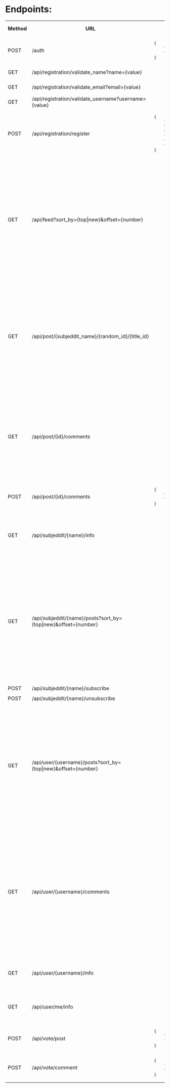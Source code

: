 # Endpoints:

<table>
<tr>
	<th>Method</th>
	<th>URL</th>
	<th>Request</th>
	<th>Response</th>
	<th>Token required</th>
</tr>

<tr>
	<td>POST</td>
	<td>/auth</td>
	<td><pre>{
	"username": string,
	"password": string
}</pre></td>	
	<td><pre>{
	"token": string
}</pre></td>
	<td>No</td>
</tr>

<tr>
	<td>GET</td>
	<td>/api/registration/validate_name?name={value}</td>
	<td></td>
	<td><pre>"OK|INVALID|ALREADY_USED"</pre></td>
	<td>No</td>
</tr>

<tr>
	<td>GET</td>
	<td>/api/registration/validate_email?email={value}</td>
	<td></td>
	<td><pre>"OK|INVALID|ALREADY_USED"</pre></td>
	<td>No</td>
</tr>

<tr>
	<td>GET</td>
	<td>/api/registration/validate_username?username={value}</td>
	<td></td>
	<td><pre>"OK|INVALID|ALREADY_USED"</pre></td>
	<td>No</td>
</tr>

<tr>
	<td>POST</td>
	<td>/api/registration/register</td>
	<td><pre>{
	"first_name": string,
	"last_name": string,
	"email": string,
	"username": string,
	"password": string,
	"confirmation_password": string
}</pre></td>	
	<td><pre>{
	"success": boolean,
	"token": string?
}</pre></td>
    <td>No</td>
</tr>

<tr>
	<td>GET</td>
	<td>/api/feed?sort_by={top|new}&offset={number}</td>
	<td></td>
	<td><pre>[
    {
        "id": number,
        "created_at": number,
        "updated_at": number?,
        "random_id": string,
        "title_id": string,
        "title": string,
        "text": string,
        "points": number,
        "vote": "UPVOTE|DOWNVOTE|NONE",
        "comments": number,
        "subjeddit": {
            "id": number,
            "name": string,
            "image": string
        },
        "poster": {
            "id": number,
            "username": string
        }
    }
    ...
]</pre></td>
    <td>Yes</td>
</tr>

<tr>
	<td>GET</td>
	<td>/api/post/{subjeddit_name}/{random_id}/{title_id}</td>
	<td></td>
	<td><pre>{
    "id": number,
    "created_at": number,
    "updated_at": number?,
    "random_id": string,
    "title_id": string,
    "title": string,
    "text": string,
    "points": number,
    "vote": "UPVOTE|DOWNVOTE|NONE",
    "comments": number,
    "subjeddit": {
        "id": number,
        "name": string,
        "image": string
    },
    "poster": {
        "id": number,
        "username": string
    }
}</pre></td>
    <td>Optional (All votes will be "NONE")</td>
</tr>

<tr>
	<td>GET</td>
	<td>/api/post/{id}/comments</td>
	<td></td>
	<td><pre>[
    {
        "created_at": number,
        "updated_at": number,
        "text": string,
        "points": number,
        "vote": "UPVOTE|DOWNVOTE|NONE",
        "user": {
            "id": number,
            "username": string
        },
        "replies": [
            ...
        ]
    }
    ...
]</pre></td>
    <td>Optional (All votes will be "NONE")</td>
</tr>

<tr>
	<td>POST</td>
	<td>/api/post/{id}/comments</td>
	<td><pre>{
    "text": string,
    "parent_comment_id": number?
}</pre></td>
    <td></td>
    <td>Yes</td>
</tr>

<tr>
	<td>GET</td>
	<td>/api/subjeddit/{name}/info</td>
	<td></td>
	<td><pre>{
    "id": number,
    "name": string,
    "image": string,
    "description": string,
    "subscribed": boolean,
    "subscribers": number
}</pre></td>
    <td>Optional ("subscribed" will be false)</td>
</tr>

<tr>
	<td>GET</td>
	<td>/api/subjeddit/{name}/posts?sort_by={top|new}&offset={number}</td>
	<td></td>
	<td><pre>[
    {
        "id": number,
        "created_at": number,
        "updated_at": number?,
        "random_id": string,
        "title_id": string,
        "title": string,
        "text": string,
        "points": number,
        "vote": "UPVOTE|DOWNVOTE|NONE",
        "comments": number,
        "subjeddit": {
            "id": number,
            "name": string,
            "image": string
        },
        "poster": {
            "id": number,
            "username": string
        }
    }
    ...
]</pre></td>
    <td>Optional (All votes will be "NONE")</td>
</tr>

<tr>
	<td>POST</td>
	<td>/api/subjeddit/{name}/subscribe</td>
	<td><pre></pre></td>
    <td></td>
    <td>Yes</td>
</tr>

<tr>
	<td>POST</td>
	<td>/api/subjeddit/{name}/unsubscribe</td>
	<td><pre></pre></td>
    <td></td>
    <td>Yes</td>
</tr>

<tr>
	<td>GET</td>
	<td>/api/user/{username}/posts?sort_by={top|new}&offset={number}</td>
	<td></td>
	<td><pre>[
    {
        "id": number,
        "created_at": number,
        "updated_at": number?,
        "random_id": string,
        "title_id": string,
        "title": string,
        "text": string,
        "points": number,
        "vote": "UPVOTE|DOWNVOTE|NONE",
        "comments": number,
        "subjeddit": {
            "id": number,
            "name": string,
            "image": string
        },
        "poster": {
            "id": number,
            "username": string
        }
    }
    ...
]</pre></td>
    <td>Optional (All votes will be "NONE")</td>
</tr>

<tr>
	<td>GET</td>
	<td>/api/user/{username}/comments</td>
	<td></td>
	<td><pre>[
    {
        "created_at": number
        "updated_at": number
        "text": string
        "points": number
        "user": {
            "id": number,
            "username": string
        }
        "post": {
            "id": number,
            "title": string,
            "subjeddit": {
                "id": number,
                "name": string
            },
            "poster": {
                "id": number,
                "username": string
            }
        }
    }
    ...
]</pre></td>
    <td>No</td>
</tr>

<tr>
	<td>GET</td>
	<td>/api/user/{username}/info</td>
	<td><pre></pre></td>
    <td><pre>{
    "username": string,
    "first_name": string,
    "last_name": string    
}</pre></td>
    <td>No</td>
</tr>

<tr>
	<td>GET</td>
	<td>/api/user/me/info</td>
	<td><pre></pre></td>
    <td><pre>{
    "username": string,
    "first_name": string,
    "last_name": string    
}</pre></td>
    <td>Yes</td>
</tr>

<tr>
	<td>POST</td>
	<td>/api/vote/post</td>
	<td><pre>{
    "id": number,
    "vote_type": "UPVOTE|DOWNVOTE|NONE"
}</pre></td>
    <td></td>
    <td>Yes</td>
</tr>

<tr>
	<td>POST</td>
	<td>/api/vote/comment</td>
	<td><pre>{
    "id": number,
    "vote_type": "UPVOTE|DOWNVOTE|NONE"
}</pre></td>
    <td></td>
    <td>Yes</td>
</tr>

</table>
